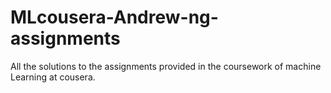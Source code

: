 # MLcousera-Andrew-ng-assignments
All the solutions to the assignments provided in the coursework of machine Learning at cousera. 
